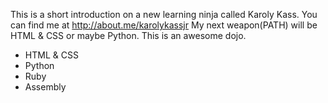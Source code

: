 This is a short introduction on a new learning ninja called Karoly Kass.
You can find me at http://about.me/karolykassjr
My next weapon(PATH)  will be HTML & CSS or maybe Python.
This is an awesome dojo.

* HTML & CSS
* Python
* Ruby
* Assembly

